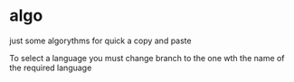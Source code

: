 # algo
just some algorythms for quick a copy and paste

To select a language you must change branch to the one wth the name of the required language